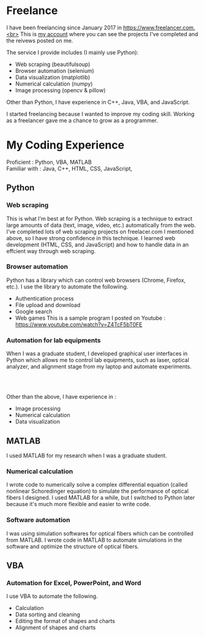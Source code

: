 # Freelance

I have been freelancing since January 2017 in https://www.freelancer.com.<br>
This is [my account](https://www.freelancer.com/u/harupy#/) where you can see the projects I've completed and the reivews posted on me.

The service I provide includes (I mainly use Python):
- Web scraping (beautifulsoup)
- Browser automation (selenium)
- Data visualization (matplotlib)
- Numerical calculation (numpy)
- Image processing (opencv & pillow)

Other than Python, I have experience in C++, Java, VBA, and JavaScript.

I started freelancing because I wanted to improve my coding skill. Working as a freelancer gave me a chance to grow as a programmer.


# My Coding Experience

Proficient : Python, VBA, MATLAB <br>
Familiar with : Java, C++, HTML, CSS, JavaScript,

## Python
### Web scraping
This is what I'm best at for Python. Web scraping is a technique to extract large amounts of data (text, image, video, etc.) automatically from the web. I've completed lots of web scraping projects on freelacer.com I mentioned above, so I have strong confidence in this technique. I learned web development (HTML, CSS, and JavaScript) and how to handle data in an effcient way through web scraping. 

### Browser automation
Python has a library which can control web browsers (Chrome, Firefox, etc.). I use the library to automate the followiing.
- Authentication process
- File upload and download
- Google search
- Web games
This is a sample program I posted on Youtube : https://www.youtube.com/watch?v=Z4TcF5bT0FE

### Automation for lab equipments
When I was a graduate student, I developed graphical user interfaces in Python which allows me to control lab equipments, such as laser, optical analyzer, and alignment stage from my laptop and automate experiments. 

<br>
<br>

Other than the above, I have experience in :
- Image processing
- Numerical calculation 
- Data visualization

## MATLAB 
I used MATLAB for my research when I was a graduate student.

### Numerical calculation
I wrote code to numerically solve a complex differential equation (called nonlinear Schoredinger equation) to simulate the performance of optical fibers I designed. I used MATLAB for a while, but I switched to Python later because it's much more flexible and easier to write code.

### Software automation
I was using simulation softwares for optical fibers which can be controlled from MATLAB. I wrote code in MATLAB to automate simulations in the software and optimize the structure of optical fibers.

## VBA 
### Automation for Excel, PowerPoint, and Word
I use VBA to automate the following.
- Calculation
- Data sorting and cleaning
- Editing the format of shapes and charts
- Alignment of shapes and charts
